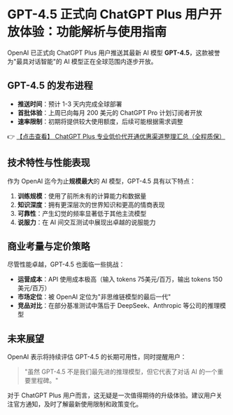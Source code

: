 # GPT-4.5 正式向 ChatGPT Plus 用户开放体验：功能解析与使用指南

OpenAI 已正式向 ChatGPT Plus 用户推送其最新 AI 模型 **GPT-4.5**，这款被誉为"最具对话智能"的 AI 模型正在全球范围内逐步开放。

## GPT-4.5 的发布进程

- **推送时间**：预计 1-3 天内完成全球部署
- **首批体验**：上周已向每月 200 美元的 ChatGPT Pro 计划订阅者开放
- **速率限制**：初期将提供较大使用额度，后续可能根据需求调整

👉 [【点击查看】 ChatGPT Plus 专业低价代开通优惠渠道整理汇总（全程质保）](https://bit.ly/DaiKai)

## 技术特性与性能表现

作为 OpenAI 迄今为止**规模最大**的 AI 模型，GPT-4.5 具有以下特点：

1. **训练规模**：使用了前所未有的计算能力和数据量
2. **知识深度**：拥有更深层次的世界知识和更高的情商表现
3. **可靠性**：产生幻觉的频率显著低于其他主流模型
4. **说服力**：在 AI 间交互测试中展现出卓越的说服能力

## 商业考量与定价策略

尽管性能卓越，GPT-4.5 也面临一些挑战：

- **运营成本**：API 使用成本极高（输入 tokens 75美元/百万，输出 tokens 150美元/百万）
- **市场定位**：被 OpenAI 定位为"非思维链模型的最后一代"
- **竞品对比**：在部分基准测试中落后于 DeepSeek、Anthropic 等公司的推理模型

## 未来展望

OpenAI 表示将持续评估 GPT-4.5 的长期可用性，同时提醒用户：

> "虽然 GPT-4.5 不是我们最先进的推理模型，但它代表了对话 AI 的一个重要里程碑。"

对于 ChatGPT Plus 用户而言，这无疑是一次值得期待的升级体验。建议用户关注官方通知，及时了解最新使用限制和政策变化。